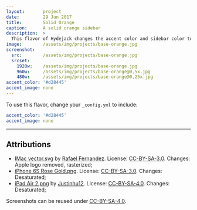 ```yaml
---
layout:       project
date:         29 Jun 2017
title:        Solid Orange
caption:      A solid orange sidebar
description:  >
  This flavor of Hydejack changes the accent color and sidebar color to the same orange as the "09"-theme of the original Hyde Jekyll theme.
image:        /assets/img/projects/base-orange.jpg
screenshot:
  src:        /assets/img/projects/base-orange.jpg
  srcset:
    1920w:    /assets/img/projects/base-orange.jpg
    960w:     /assets/img/projects/base-orange@0,5x.jpg
    480w:     /assets/img/projects/base-orange@0,25x.jpg
accent_color: '#d28445'
accent_image: none
---
```


To use this flavor, change your `_config.yml` to include:

~~~yml
accent_color: '#d28445'
accent_image: none
~~~

***

## Attributions
* [IMac vector.svg](https://commons.wikimedia.org/wiki/File:IMac_vector.svg)
  by [Rafael Fernandez](https://commons.wikimedia.org/wiki/User:TheGoldenBox).
  License: [CC-BY-SA-3.0]. Changes: Apple logo removed, rasterized;
* [iPhone 6S Rose Gold.png](https://commons.wikimedia.org/wiki/File:IPhone_6S_Rose_Gold.png).
  License: [CC-BY-SA-3.0]. Changes: Desaturated;
* [iPad Air 2.png](https://commons.wikimedia.org/wiki/File:IPad_Air_2.png)
  by [Justinhu12](https://commons.wikimedia.org/wiki/User:Justinhu12).
  License: [CC-BY-SA-4.0]. Changes: Desaturated;

Screenshots can be reused under [CC-BY-SA-4.0].

[CC-BY-SA-4.0]: https://creativecommons.org/licenses/by-sa/4.0/
[CC-BY-SA-3.0]: https://creativecommons.org/licenses/by-sa/3.0/
